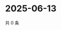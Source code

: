 # 2025-06-13

共 0 条

<!-- BEGIN ZHIHUVIDEO -->
<!-- 最后更新时间 Fri Jun 13 2025 00:14:32 GMT+0800 (China Standard Time) -->

<!-- END ZHIHUVIDEO -->
